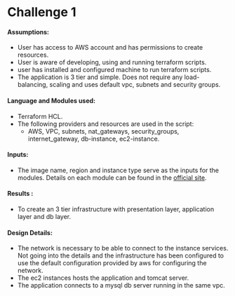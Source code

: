 # Challenge 1
#### Assumptions:
- User has access to AWS account and has permissions to create resources.
- User is aware of developing, using and running terraform scripts.
- user has installed and configured machine to run terraform scripts.
- The application is 3 tier and simple. Does not require any load-balancing, scaling and uses default vpc, subnets and security groups.
#### Language and Modules used:
- Terraform HCL.
- The following providers and resources are used in the script:
    - AWS, VPC, subnets, nat_gateways, security_groups, internet_gateway, db-instance, ec2-instance.
#### Inputs:
- The image name, region and instance type serve as the inputs for the modules. Details on each module can be found in the [official site](https://registry.terraform.io/providers/hashicorp/aws/latest).

#### Results : 
- To create an 3 tier infrastructure with presentation layer, application layer and db layer.

#### Design Details:
- The network is necessary to be able to connect to the instance services. Not going into the details and the infrastructure has been configured to use the default configuration provided by aws for configuring the network.
- The ec2 instances hosts the application and tomcat server. 
- The application connects to a mysql db server running in the same vpc.


